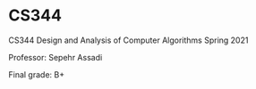 # CS344
CS344 Design and Analysis of Computer Algorithms Spring 2021

Professor: Sepehr Assadi

Final grade: B+

